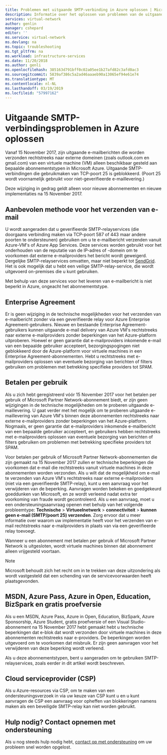 ```yaml
---
title: Problemen met uitgaande SMTP-verbinding in Azure oplossen | Microsoft Docs
description: Informatie over het oplossen van problemen van de uitgaande SMTP-verbinding in Azure.
services: virtual-network
author: genlin
manager: cshepard
editor: ''
ms.service: virtual-network
ms.devlang: na
ms.topic: troubleshooting
ms.tgt_pltfrm: na
ms.workload: infrastructure-services
ms.date: 11/20/2018
ms.author: genli
ms.openlocfilehash: 385163d791bff0c02a05ee1b27afd82c3afd0ac3
ms.sourcegitcommit: 5839af386c5a2ad46aaaeb90a13065ef94e61e74
ms.translationtype: MT
ms.contentlocale: nl-NL
ms.lasthandoff: 03/19/2019
ms.locfileid: "57997162"
---
```

# <a name="troubleshoot-outbound-smtp-connectivity-issues-in-azure"></a>Uitgaande SMTP-verbindingsproblemen in Azure oplossen

Vanaf 15 November 2017, zijn uitgaande e-mailberichten die worden verzonden rechtstreeks naar externe domeinen (zoals outlook.com en gmail.com) van een virtuele machine (VM) alleen beschikbaar gesteld aan bepaalde abonnementstypen in Microsoft Azure. Uitgaande SMTP-verbindingen die gebruikmaken van TCP-poort 25 is geblokkeerd. (Poort 25 wordt voornamelijk gebruikt voor niet-geverifieerde e-maillevering.)

Deze wijziging in gedrag geldt alleen voor nieuwe abonnementen en nieuwe implementaties na 15 November 2017.

## <a name="recommended-method-of-sending-email"></a>Aanbevolen methode voor het verzenden van e-mail
U wordt aangeraden dat u geverifieerde SMTP-relayservices (die doorgaans verbinding maken via TCP-poort 587 of 443 maar andere poorten te ondersteunen) gebruiken om u te e-mailbericht verzenden vanuit Azure-VM's of Azure App Services. Deze services worden gebruikt voor het onderhouden van de reputatie van de IP-adres of -domein om te voorkomen dat externe e-mailproviders het bericht wordt geweigerd. Dergelijke SMTP-relayservices omvatten, maar niet beperkt tot [SendGrid](https://sendgrid.com/partners/azure/). Het is ook mogelijk dat u hebt een veilige SMTP-relay-service, die wordt uitgevoerd on-premises die u kunt gebruiken.

Met behulp van deze services voor het leveren van e-mailbericht is niet beperkt in Azure, ongeacht het abonnementstype.

## <a name="enterprise-agreement"></a>Enterprise Agreement
Er is geen wijziging in de technische mogelijkheden voor het verzenden van e-mailbericht zonder via een geverifieerde relay voor Azure Enterprise Agreement-gebruikers. Nieuwe en bestaande Enterprise Agreement-gebruikers kunnen uitgaande e-mail delivery van Azure VM's rechtstreeks naar externe e-mailproviders zonder beperkingen van het Azure-platform uitproberen. Hoewel er geen garantie dat e-mailproviders inkomende e-mail van een bepaalde gebruiker accepteert, bezorgingspogingen niet geblokkeerd door de Azure-platform voor virtuele machines in een Enterprise Agreement-abonnementen. Hebt u rechtstreeks met e-mailproviders oplossen van eventuele bezorging van berichten of filters gebruiken om problemen met betrekking specifieke providers tot SPAM.

## <a name="pay-as-you-go"></a>Betalen per gebruik
Als u zich hebt geregistreerd vóór 15 November 2017 voor het betalen per gebruik of Microsoft Partner Network-abonnement biedt, er zijn geen wijzigingen in de technische mogelijkheden om te proberen uitgaande e-maillevering. U gaat verder met het mogelijk om te proberen uitgaande e-maillevering van Azure VM's binnen deze abonnementen rechtstreeks naar externe e-mailproviders zonder beperkingen van het Azure-platform. Nogmaals, er geen garantie dat e-mailproviders inkomende e-mailbericht van een bepaalde gebruiker accepteert, en gebruikers hebben rechtstreeks met e-mailproviders oplossen van eventuele bezorging van berichten of filters gebruiken om problemen met betrekking specifieke providers tot SPAM.

Voor betalen per gebruik of Microsoft Partner Network-abonnementen die zijn gemaakt na 15 November 2017 zullen er technische beperkingen die voorkomen dat e-mail die rechtstreeks vanuit virtuele machines in deze abonnementen worden verzonden. Als u wilt dat de mogelijkheid om e-mail te verzenden van Azure VM's rechtstreeks naar externe e-mailproviders (niet via een geverifieerde SMTP-relay), kunt u een aanvraag voor het verwijderen van de beperking. Aanvragen worden bekeken en goedgekeurd goeddunken van Microsoft, en ze wordt verleend nadat extra ter voorkoming van fraude wordt gecontroleerd. Als u een aanvraag, moet u een ondersteuningsaanvraag openen met behulp van het volgende probleemtype: **Technische** > **Virtueelnetwerk** > **connectiviteit** > **kunnen geen e-mail (SMTP/poort 25) verzenden**. Zorg ervoor dat u meer informatie over waarom uw implementatie heeft voor het verzenden van e-mail rechtstreeks naar e-mailproviders in plaats van via een geverifieerde relay toevoegt.

Wanneer u een abonnement met betalen per gebruik of Microsoft Partner Network is uitgesloten, wordt virtuele machines binnen dat abonnement alleen vrijgesteld voortaan.

> [!NOTE]
> Microsoft behoudt zich het recht om in te trekken van deze uitzondering als wordt vastgesteld dat een schending van de servicevoorwaarden heeft plaatsgevonden.

## <a name="msdn-azure-pass-azure-in-open-education-bizspark-and-free-trial"></a>MSDN, Azure Pass, Azure in Open, Education, BizSpark en gratis proefversie
Als u een MSDN, Azure Pass, Azure in Open, Education, BizSpark, Azure Sponsorship, Azure Student, gratis proefversie of een Visual Studio-abonnement na 15 November 2017 hebt gemaakt hebt u technische beperkingen dat e-blok dat wordt verzonden door virtuele machines in deze abonnementen rechtstreeks naar e-providers. De beperkingen worden uitgevoerd om te voorkomen dat misbruik. Er zijn geen aanvragen voor het verwijderen van deze beperking wordt verleend.

Als u deze abonnementstypen, bent u aangeraden om te gebruiken SMTP-relayservices, zoals eerder in dit artikel wordt beschreven.

## <a name="cloud-service-provider-csp"></a>Cloud serviceprovider (CSP)

Als u Azure-resources via CSP, om te maken van een ondersteuningsverzoek in via uw keuze van CSP kunt u en u kunt aanvragen de CSP een aanvraag voor opheffen van blokkeringen namens maken als een beveiligde SMTP-relay kan niet worden gebruikt.

## <a name="need-help-contact-support"></a>Hulp nodig? Contact opnemen met ondersteuning

Als u nog steeds hulp nodig hebt, [contact op met ondersteuning](https://portal.azure.com/?#blade/Microsoft_Azure_Support/HelpAndSupportBlade) om uw probleem snel worden opgelost.
